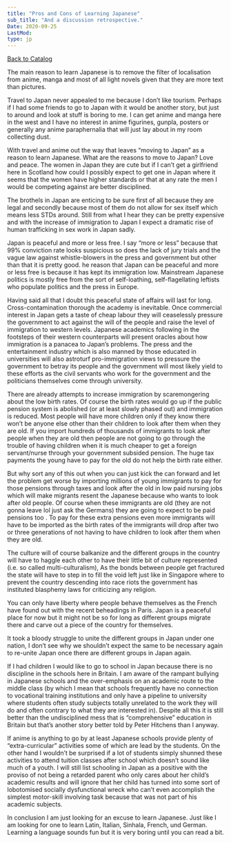 ```yaml
---
title: "Pros and Cons of Learning Japanese"
sub_title: "And a discussion retrospective."
Date: 2020-09-25
LastMod:
type: jp
---
```


[Back to Catalog](/)

The main reason to learn Japanese is to remove the filter of localisation from anime, manga and most of all light novels given that they are more text than pictures.

Travel to Japan never appealed to me because I don’t like tourism. Perhaps if I had some friends to go to Japan with it would be another story, but just to around and look at stuff is boring to me. I can get anime and manga here in the west and I have no interest in anime figurines, gunpla, posters or generally any anime paraphernalia that will just lay about in my room collecting dust.

With travel and anime out the way that leaves “moving to Japan” as a reason to learn Japanese. What are the reasons to move to Japan? Love and peace. The women in Japan they are cute but if I can’t get a girlfriend here in Scotland how could I possibly expect to get one in Japan where it seems that the women have higher standards or that at any rate the men I would be competing against are better disciplined.

The brothels in Japan are enticing to be sure first of all because they are legal and secondly because most of them do not allow for sex itself which means less STDs around. Still from what I hear they can be pretty expensive and with the increase of immigration to Japan I expect a dramatic rise of human trafficking in sex work in Japan sadly.

Japan is peaceful and more or less free. I say “more or less” because that 99% conviction rate looks suspicious so does the lack of jury trials and the vague law against whistle-blowers in the press and government but other than that it is pretty good. he reason that Japan can be peaceful and more or less free is because it has kept its immigration low. Mainstream Japanese politics is mostly free from the sort of self-loathing, self-flagellating leftists who populate politics and the press in Europe.

Having said all that I doubt this peaceful state of affairs will last for long. Cross-contamination thorough the academy is inevitable. Once commercial interest in Japan gets a taste of cheap labour they will ceaselessly pressure the government to act against the will of the people and raise the level of immigration to western levels. Japanese academics following in the footsteps of their western counterparts will present oracles about how immigration is a panacea to Japan’s problems. The press and the entertainment industry which is also manned by those educated in universities will also astroturf pro-immigration views to pressure the government to betray its people and the government will most likely yield to these efforts as the civil servants who work for the government and the politicians themselves come through university.

There are already attempts to increase immigration by scaremongering about the low birth rates. Of course the birth rates would go up if the public pension system is abolished (or at least slowly phased out) and immigration is reduced. Most people will have more children only if they know there won’t be anyone else other than their children to look after them when they are old. If you import hundreds of thousands of immigrants to look after people when they are old then people are not going to go through the trouble of having children when it is much cheaper to get a foreign servant/nurse through your government subsided pension. The huge tax payments the young have to pay for the old do not help the birth rate either.

But why sort any of this out when you can just kick the can forward and let the problem get worse by importing millions of young immigrants to pay for those pensions through taxes and look after the old in low paid nursing jobs which will make migrants resent the Japanese because who wants to look after old people. Of course when these immigrants are old (they are not gonna leave lol just ask the Germans) they are going to expect to be paid pensions too . To pay for these extra pensions even more immigrants will have to be imported as the birth rates of the immigrants will drop after two or three generations of not having to have children to look after them when they are old.

The culture will of course balkanize and the different groups in the country will have to haggle each other to have their little bit of culture represented (i.e. so called multi-culturalism), As the bonds between people get fractured the state will have to step in to fill the void left just like in Singapore where to prevent the country descending into race riots the government has instituted blasphemy laws for criticizing any religion.

You can only have liberty where people behave themselves as the French have found out with the recent beheadings in Paris. Japan is a peaceful place for now but it might not be so for long as different groups migrate there and carve out a piece of the country for themselves.

It took a bloody struggle to unite the different groups in Japan under one nation, I don’t see why we shouldn’t expect the same to be necessary again to re-unite Japan once there are different groups in Japan again.

If I had children I would like to go to school in Japan because there is no discipline in the schools here in Britain. I am aware of the rampant bullying in Japanese schools and the over-emphasis on an academic route to the middle class (by which I mean that schools frequently have no connection to vocational training institutions and only have a pipeline to university where students often study subjects totally unrelated to the work they will do and often contrary to what they are interested in). Despite all this it is still better than the undisciplined mess that is “comprehensive” education in Britain but that’s another story better told by Peter Hitchens than I anyway.

If anime is anything to go by at least Japanese schools provide plenty of “extra-curricular” activities some of which are lead by the students. On the other hand I wouldn’t be surprised if a lot of students simply shunned these activities to attend tuition classes after school which doesn’t sound like much of a youth. I will still list schooling in Japan as a positive with the proviso of not being a retarded parent who only cares about her child’s academic results and will ignore that her child has turned into some sort of lobotomised socially dysfunctional wreck who can’t even accomplish the simplest motor-skill involving task because that was not part of his academic subjects.

In conclusion I am just looking for an excuse to learn Japanese. Just like I am looking for one to learn Latin, Italian, Sinhala, French, und German. Learning a language sounds fun but it is very boring until you can read a bit.
